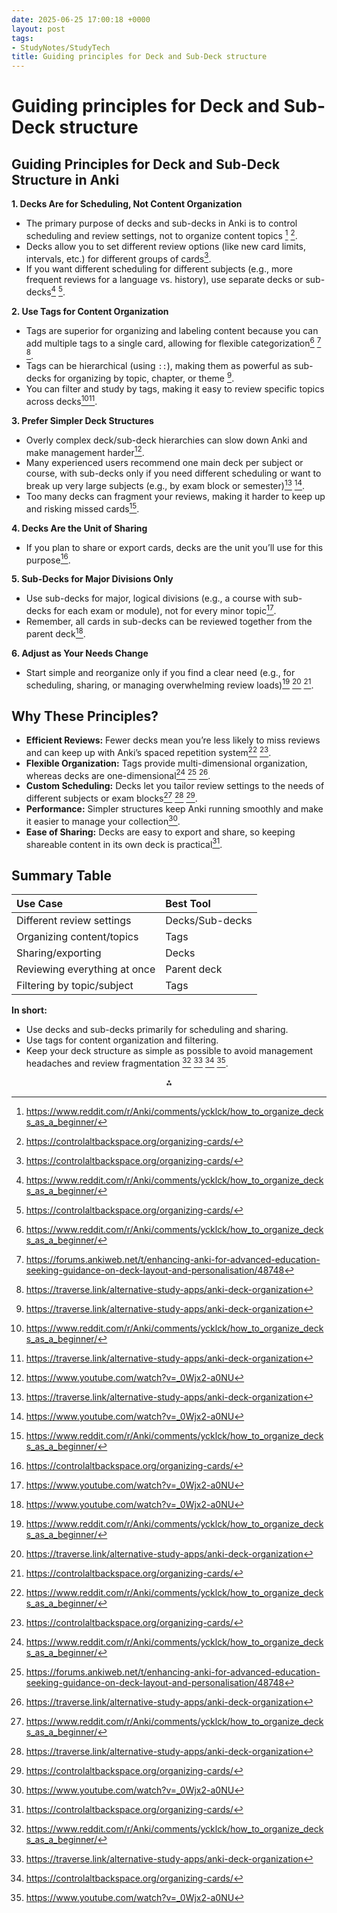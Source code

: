 ```yaml
---
date: 2025-06-25 17:00:18 +0000
layout: post
tags:
- StudyNotes/StudyTech
title: Guiding principles for Deck and Sub-Deck structure
---
```


# Guiding principles for Deck and Sub-Deck structure

## Guiding Principles for Deck and Sub-Deck Structure in Anki

**1. Decks Are for Scheduling, Not Content Organization**

- The primary purpose of decks and sub-decks in Anki is to control scheduling and review settings, not to organize content topics [^1] [^5].
- Decks allow you to set different review options (like new card limits, intervals, etc.) for different groups of cards[^5].
- If you want different scheduling for different subjects (e.g., more frequent reviews for a language vs. history), use separate decks or sub-decks[^1] [^5].

**2. Use Tags for Content Organization**

- Tags are superior for organizing and labeling content because you can add multiple tags to a single card, allowing for flexible categorization[^1] [^2] [^3].
- Tags can be hierarchical (using `::`), making them as powerful as sub-decks for organizing by topic, chapter, or theme [^3].
- You can filter and study by tags, making it easy to review specific topics across decks[^1][^3].

**3. Prefer Simpler Deck Structures**

- Overly complex deck/sub-deck hierarchies can slow down Anki and make management harder[^6].
- Many experienced users recommend one main deck per subject or course, with sub-decks only if you need different scheduling or want to break up very large subjects (e.g., by exam block or semester)[^3] [^6].
- Too many decks can fragment your reviews, making it harder to keep up and risking missed cards[^1].

**4. Decks Are the Unit of Sharing**

- If you plan to share or export cards, decks are the unit you’ll use for this purpose[^5].

**5. Sub-Decks for Major Divisions Only**

- Use sub-decks for major, logical divisions (e.g., a course with sub-decks for each exam or module), not for every minor topic[^6].
- Remember, all cards in sub-decks can be reviewed together from the parent deck[^6].

**6. Adjust as Your Needs Change**

- Start simple and reorganize only if you find a clear need (e.g., for scheduling, sharing, or managing overwhelming review loads)[^1] [^3] [^5].


## Why These Principles?

- **Efficient Reviews:** Fewer decks mean you’re less likely to miss reviews and can keep up with Anki’s spaced repetition system[^1] [^5].
- **Flexible Organization:** Tags provide multi-dimensional organization, whereas decks are one-dimensional[^1] [^2] [^3].
- **Custom Scheduling:** Decks let you tailor review settings to the needs of different subjects or exam blocks[^1] [^3] [^5].
- **Performance:** Simpler structures keep Anki running smoothly and make it easier to manage your collection[^6].
- **Ease of Sharing:** Decks are easy to export and share, so keeping shareable content in its own deck is practical[^5].


## Summary Table

| Use Case | Best Tool |
| :-- | :-- |
| Different review settings | Decks/Sub-decks |
| Organizing content/topics | Tags |
| Sharing/exporting | Decks |
| Reviewing everything at once | Parent deck |
| Filtering by topic/subject | Tags |

**In short:**

- Use decks and sub-decks primarily for scheduling and sharing.
- Use tags for content organization and filtering.
- Keep your deck structure as simple as possible to avoid management headaches and review fragmentation [^1] [^3] [^5] [^6].

<div style="text-align: center">⁂</div>

[^1]: https://www.reddit.com/r/Anki/comments/ycklck/how_to_organize_decks_as_a_beginner/

[^2]: https://forums.ankiweb.net/t/enhancing-anki-for-advanced-education-seeking-guidance-on-deck-layout-and-personalisation/48748

[^3]: https://traverse.link/alternative-study-apps/anki-deck-organization

[^4]: https://renkotsuban.neocities.org/posts/2023-11-06-Anki-Guide-5

[^5]: https://controlaltbackspace.org/organizing-cards/

[^6]: https://www.youtube.com/watch?v=_0Wjx2-a0NU

[^7]: https://forums.ankiweb.net/t/ability-to-organize-decks-in-custom-order/28844

[^8]: https://forums.ankiweb.net/t/optimizing-my-anki-deck-for-long-term-retention-best-practices/49302